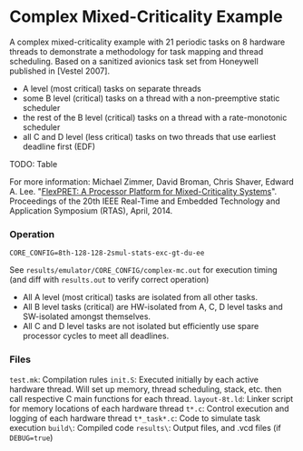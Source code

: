 Complex Mixed-Criticality Example
================================================================================

A complex mixed-criticality example with 21 periodic tasks on 8 hardware threads to demonstrate a methodology for task mapping and thread scheduling. Based on a sanitized avionics task set from Honeywell published in [Vestel 2007].

- A level (most critical) tasks on separate threads
- some B level (critical) tasks on a thread with a non-preemptive static scheduler
- the rest of the B level (critical) tasks on a thread with a rate-monotonic scheduler
- all C and D level (less critical) tasks on two threads that use earliest deadline first (EDF)


TODO: Table

For more information:
Michael Zimmer, David Broman, Chris Shaver, Edward A. Lee. "[FlexPRET: A Processor Platform for Mixed-Criticality Systems](http://chess.eecs.berkeley.edu/pubs/1048.html)". Proceedings of the 20th IEEE Real-Time and Embedded Technology and Application Symposium (RTAS), April, 2014.

### Operation
`CORE_CONFIG=8th-128-128-2smul-stats-exc-gt-du-ee`

See `results/emulator/CORE_CONFIG/complex-mc.out` for execution timing (and diff
with `results.out` to verify correct operation)

- All A level (most critical) tasks are isolated from all other tasks. 
- All B level tasks (critical) are HW-isolated from A, C, D level tasks and SW-isolated amongst themselves. 
- All C and D level tasks are not isolated but efficiently use spare processor cycles to meet all deadlines.

### Files
`test.mk`: Compilation rules 
`init.S`: Executed initially by each active hardware thread. Will set up memory,
thread scheduling, stack, etc. then call respective C main functions for each
thread.
`layout-8t.ld`: Linker script for memory locations of each hardware thread
`t*.c`: Control execution and logging of each hardware thread
`t*_task*.c`: Code to simulate task execution
`build\`: Compiled code
`results\`: Output files, and .vcd files (if `DEBUG=true`)
